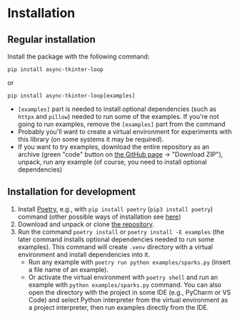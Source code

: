 # Installation

## Regular installation

Install the package with the following command:

```shell
pip install async-tkinter-loop
```

or

```shell
pip install async-tkinter-loop[examples]
```

- `[examples]` part is needed to install optional dependencies (such as `httpx` and `pillow`) needed to run some of the
  examples. If you're not going to run examples, remove the `[examples]` part from the command
- Probably you'll want to create a virtual environment for experiments with this library (on some systems it may be
  required).
- If you want to try examples, download the entire repository as an archive (green "code" button on
  [the GitHub page](https://github.com/insolor/async-tkinter-loop) →
  "Download ZIP"), unpack, run any example (of course, you need to install optional dependencies)

## Installation for development

1. Install [Poetry](https://python-poetry.org), e.g., with `pip install poetry` (`pip3 install poetry`) command
   (other possible ways of installation see [here](https://python-poetry.org/docs/#installation))
2. Download and unpack or clone [the repository](https://github.com/insolor/async-tkinter-loop).
3. Run the command `poetry install` or `poetry install -E examples` (the later command installs optional dependencies
   needed to run some examples). This command will create `.venv` directory with a virtual environment and
   install dependencies into it.
   - Run any example with `poetry run python examples/sparks.py` (insert a file name of an example).
   - Or activate the virtual environment with `poetry shell` and run an example with `python examples/sparks.py`
     command. You can also open the directory with the project in some IDE (e.g., PyCharm or VS Code) 
     and select Python interpreter from the virtual environment as a project interpreter,
     then run examples directly from the IDE.
